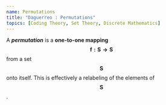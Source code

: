 ```yaml
---
name: Permutations
title: "Daguerreo : Permutations"
topics: [Coding Theory, Set Theory, Discrete Mathematics]
---
```

A ___permutation___ is a __one-to-one mapping__ $$\pmb{f: S \to S}$$ from a set $$\pmb{S}$$ onto itself. This is effectively a relabeling of the elements of $$\pmb{S}$$.